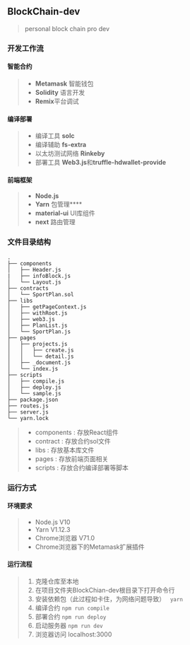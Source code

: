 ## BlockChain-dev
> personal block chain pro dev

### 开发工作流

#### 智能合约
>- **Metamask** 智能钱包
>- **Solidity** 语言开发
>- **Remix**平台调试

#### 编译部署
>- 编译工具  **solc**
>- 编译辅助 **fs-extra** 
>- 以太坊测试网络 **Rinkeby**
>- 部署工具 **Web3.js**和**truffle-hdwallet-provide**

#### 前端框架
>- **Node.js**
>- **Yarn** 包管理****
>- **material-ui** UI库组件
>- **next** 路由管理

### 文件目录结构
```
.
├── components
│   ├── Header.js
|   ├── infoBlock.js
│   └── Layout.js
├── contracts
│   └── SportPlan.sol
├── libs
│   ├── getPageContext.js
│   ├── withRoot.js
│   ├── web3.js
│   ├── PlanList.js
│   └── SportPlan.js
├── pages
│   ├── projects.js
│   │   ├── create.js
│   │   └── detail.js
│   ├── _document.js
│   └── index.js
├── scripts
│   ├── compile.js
│   ├── deploy.js
│   └── sample.js
├── package.json
├── routes.js
├── server.js
└── yarn.lock
```
>- components : 存放React组件
>- contract : 存放合约sol文件
>- libs : 存放基本库文件
>- pages : 存放前端页面相关
>- scripts : 存放合约编译部署等脚本

### 运行方式
#### 环境要求
>- Node.js V10
>- Yarn V1.12.3
>- Chrome浏览器 V71.0
>- Chrome浏览器下的Metamask扩展插件
#### 运行流程

> 1. 克隆仓库至本地
> 2. 在项目文件夹BlockChian-dev根目录下打开命令行
> 3. 安装依赖包（此过程如卡住，为网络问题导致）
> ``` yarn```
> 4. 编译合约
> ```npm run compile```
> 5. 部署合约
> ```npm run deploy```
> 6. 启动服务器
> ```npm run dev ```
> 7. 浏览器访问 
> localhost:3000
